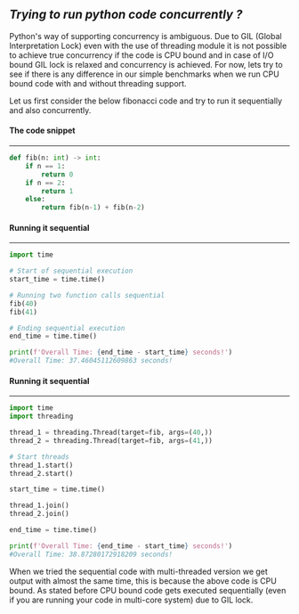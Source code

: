 ## _Trying to run python code concurrently ?_

Python's way of supporting concurrency is ambiguous. Due to GIL (Global Interpretation Lock) even with the use of threading module it is not possible to achieve true concurrency if the code is CPU bound and in case of I/O bound GIL lock is relaxed and concurrency is achieved. For now, lets try to see if there is any difference in our simple benchmarks when we run CPU bound code with and without threading support.

Let us first consider the below fibonacci code and try to run it sequentially and also concurrently.

#### The code snippet
---
```python
def fib(n: int) -> int:
	if n == 1:
		return 0
	if n == 2:
		return 1
	else:
		return fib(n-1) + fib(n-2)
```

#### Running it sequential
---
```python
import time

# Start of sequential execution
start_time = time.time()

# Running two function calls sequential
fib(40)
fib(41)

# Ending sequential execution
end_time = time.time()

print(f'Overall Time: {end_time - start_time} seconds!')
#Overall Time: 37.46045112609863 seconds!
```

#### Running it sequential
---
```python
import time
import threading

thread_1 = threading.Thread(target=fib, args=(40,))
thread_2 = threading.Thread(target=fib, args=(41,))

# Start threads
thread_1.start()
thread_2.start()

start_time = time.time()

thread_1.join()
thread_2.join()

end_time = time.time()

print(f'Overall Time: {end_time - start_time} seconds!')
#Overall Time: 38.87280172918209 seconds!
```

When we tried the sequential code with multi-threaded version we get output with almost the same time, this is because the above code is CPU bound. As stated before CPU bound code gets executed sequentially (even if you are running your code in multi-core system) due to GIL lock.